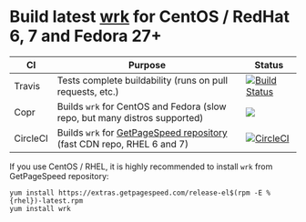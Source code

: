 # Build latest [wrk](https://github.com/wg/wrk) for CentOS / RedHat 6, 7 and Fedora 27+

|CI|Purpose|Status|
|---|---|---|
|Travis|Tests complete buildability (runs on pull requests, etc.)|[![Build Status](https://travis-ci.org/apache/incubator-pagespeed-mod.svg?branch=master)](https://travis-ci.org/apache/incubator-pagespeed-mod)|
| Copr | Builds `wrk` for CentOS and Fedora (slow repo, but many distros supported)| [<img src="https://copr.fedorainfracloud.org/coprs/getpagespeed/wrk/package/wrk/status_image/last_build.png">](https://copr.fedorainfracloud.org/coprs/getpagespeed/wrk/package/wrk/)  |
| CircleCI | Builds `wrk` for [GetPageSpeed repository](https://www.getpagespeed.com/redhat) (fast CDN repo, RHEL 6 and 7) | [![CircleCI](https://circleci.com/gh/GetPageSpeed/wrk-rpm.svg?style=svg)](https://circleci.com/gh/GetPageSpeed/wrk-rpm) |

If you use CentOS / RHEL, it is highly recommended to install `wrk` from GetPageSpeed repository:

    yum install https://extras.getpagespeed.com/release-el$(rpm -E %{rhel})-latest.rpm
    yum install wrk
